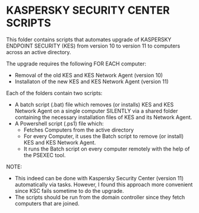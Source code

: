 # KASPERSKY SECURITY CENTER SCRIPTS
This folder contains scripts that automates upgrade of KASPERSKY ENDPOINT SECURITY (KES) from
    version 10 to version 11 to computers across an active directory.

The upgrade requires the following FOR EACH computer:
*  Removal of the old KES and KES Network Agent (version 10)
* Installaton of the new KES and KES Network Agent (version 11)

Each of the folders contain two scripts:
* A batch script (.bat) file which removes (or installs) KES and KES Network Agent on a single computer
      SILENTLY via a shared folder containing the necessary installation files of KES and its Network Agent.
* A Powershell script (.ps1) file which:
    * Fetches Computers from the active directory
    * For every Computer, it uses the Batch script to remove (or install) KES and KES Network Agent.
    * It runs the Batch script on every computer remotely with the help of the PSEXEC tool.

NOTE:
* This indeed can be done with Kaspersky Security Center (version 11) automatically via tasks.
     However, I found this approach more convenient since KSC fails sometime to do the upgrade.
* The scripts should be run from the domain controller since they fetch computers that are joined.
